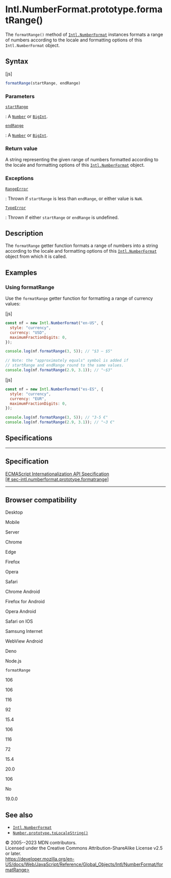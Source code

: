 Intl.NumberFormat.prototype.formatRange()
=========================================

 
The `formatRange()` method of [`Intl.NumberFormat`](../numberformat)
instances formats a range of numbers according to the locale and
formatting options of this `Intl.NumberFormat` object.


 
Syntax
------

 
 
 
[js]


```js
formatRange(startRange, endRange)
```




 
### Parameters

 

[`startRange`](#startrange)

:   A [`Number`](../../number) or [`BigInt`](../../bigint).

[`endRange`](#endrange)

:   A [`Number`](../../number) or [`BigInt`](../../bigint).



 
### Return value 

 
A string representing the given range of numbers formatted according to
the locale and formatting options of this
[`Intl.NumberFormat`](../numberformat) object.



 
### Exceptions

 

[`RangeError`](../../rangeerror)

:   Thrown if `startRange` is less than `endRange`, or either value is
    `NaN`.

[`TypeError`](../../typeerror)

:   Thrown if either `startRange` or `endRange` is undefined.



 
Description
-----------

 
The `formatRange` getter function formats a range of numbers into a
string according to the locale and formatting options of this
[`Intl.NumberFormat`](../numberformat) object from which it is called.



 
Examples
--------


 
### Using formatRange 

 
Use the `formatRange` getter function for formatting a range of currency
values:

 
 
[js]


```js
const nf = new Intl.NumberFormat("en-US", {
  style: "currency",
  currency: "USD",
  maximumFractionDigits: 0,
});

console.log(nf.formatRange(3, 5)); // "$3 – $5"

// Note: the "approximately equals" symbol is added if
// startRange and endRange round to the same values.
console.log(nf.formatRange(2.9, 3.1)); // "~$3"
```


 
 
[js]


```js
const nf = new Intl.NumberFormat("es-ES", {
  style: "currency",
  currency: "EUR",
  maximumFractionDigits: 0,
});

console.log(nf.formatRange(3, 5)); // "3-5 €"
console.log(nf.formatRange(2.9, 3.1)); // "~3 €"
```




Specifications
--------------

 
  -----------------------------------------------------------------------------------------------------------------------------
  Specification
  -----------------------------------------------------------------------------------------------------------------------------
  [ECMAScript Internationalization API Specification\
  [\#
  sec-intl.numberformat.prototype.formatrange]](https://tc39.es/ecma402/#sec-intl.numberformat.prototype.formatrange)

  -----------------------------------------------------------------------------------------------------------------------------


Browser compatibility 
---------------------

 


Desktop

Mobile

Server

Chrome

Edge

Firefox

Opera

Safari

Chrome Android

Firefox for Android

Opera Android

Safari on IOS

Samsung Internet

WebView Android

Deno

Node.js

`formatRange`

106

106

116

92

15.4

106

116

72

15.4

20.0

106

No

19.0.0

 
See also 
--------

 
-   [`Intl.NumberFormat`](../numberformat)
-   [`Number.prototype.toLocaleString()`](../../number/tolocalestring)



 
© 2005--2023 MDN contributors.\
Licensed under the Creative Commons Attribution-ShareAlike License v2.5
or later.\
https://developer.mozilla.org/en-US/docs/Web/JavaScript/Reference/Global_Objects/Intl/NumberFormat/formatRange>

